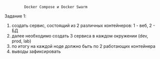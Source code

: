              Docker Compose и Docker Swarm
Задание 1:
1. создать сервис, состоящий из 2 различных контейнеров: 1 - веб, 2 - БД
2. далее необходимо создать 3 сервиса в каждом окружении (dev, prod, lab)
3. по итогу на каждой ноде должно быть по 2 работающих контейнера
4. выводы зафиксировать